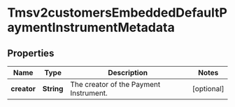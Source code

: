 
# Tmsv2customersEmbeddedDefaultPaymentInstrumentMetadata

## Properties
Name | Type | Description | Notes
------------ | ------------- | ------------- | -------------
**creator** | **String** | The creator of the Payment Instrument.  |  [optional]




